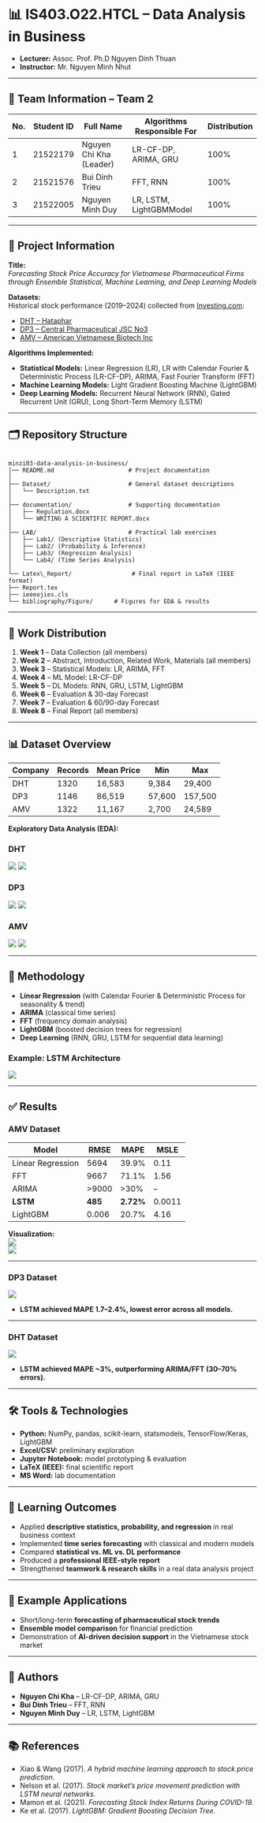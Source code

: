 # 📊 IS403.O22.HTCL – Data Analysis in Business

* **Lecturer:** Assoc. Prof. Ph.D Nguyen Dinh Thuan  
* **Instructor:** Mr. Nguyen Minh Nhut  

---

## 👥 Team Information – Team 2

| No. | Student ID | Full Name               | Algorithms Responsible For | Distribution |
| --- | ---------- | ----------------------- | -------------------------- | ------------ |
| 1   | 21522179   | Nguyen Chi Kha (Leader) | LR-CF-DP, ARIMA, GRU       | 100%         |
| 2   | 21521576   | Bui Dinh Trieu          | FFT, RNN                   | 100%         |
| 3   | 21522005   | Nguyen Minh Duy         | LR, LSTM, LightGBMModel    | 100%         |

---

## 📌 Project Information

**Title:**  
*Forecasting Stock Price Accuracy for Vietnamese Pharmaceutical Firms through Ensemble Statistical, Machine Learning, and Deep Learning Models*  

**Datasets:**  
Historical stock performance (2019–2024) collected from [Investing.com](https://www.investing.com):  
- [DHT – Hataphar](https://www.investing.com/equities/hataphar)  
- [DP3 – Central Pharmaceutical JSC No3](https://www.investing.com/equities/central-pharmaceutical-jsc-no3)  
- [AMV – American Vietnamese Biotech Inc](https://www.investing.com/equities/amvibiotech)  

**Algorithms Implemented:**  
- **Statistical Models:** Linear Regression (LR), LR with Calendar Fourier & Deterministic Process (LR-CF-DP), ARIMA, Fast Fourier Transform (FFT)  
- **Machine Learning Models:** Light Gradient Boosting Machine (LightGBM)  
- **Deep Learning Models:** Recurrent Neural Network (RNN), Gated Recurrent Unit (GRU), Long Short-Term Memory (LSTM)  

---

## 🗂 Repository Structure
```

minzi03-data-analysis-in-business/
│── README.md                     # Project documentation
│
├── Dataset/                      # General dataset descriptions
│   └── Description.txt
│
├── documentation/                # Supporting documentation
│   ├── Regulation.docx
│   └── WRITING A SCIENTIFIC REPORT.docx
│
├── LAB/                          # Practical lab exercises
│   ├── Lab1/ (Descriptive Statistics)
│   ├── Lab2/ (Probability & Inference)
│   ├── Lab3/ (Regression Analysis)
│   └── Lab4/ (Time Series Analysis)
│
└── Latex\_Report/                 # Final report in LaTeX (IEEE format)
├── Report.tex
├── ieeeojies.cls
└── bibliography/Figure/      # Figures for EDA & results

```

---

## 📅 Work Distribution

1. **Week 1** – Data Collection (all members)  
2. **Week 2** – Abstract, Introduction, Related Work, Materials (all members)  
3. **Week 3** – Statistical Models: LR, ARIMA, FFT  
4. **Week 4** – ML Model: LR-CF-DP  
5. **Week 5** – DL Models: RNN, GRU, LSTM, LightGBM  
6. **Week 6** – Evaluation & 30-day Forecast  
7. **Week 7** – Evaluation & 60/90-day Forecast  
8. **Week 8** – Final Report (all members)  

---

## 📊 Dataset Overview

| Company | Records | Mean Price | Min | Max |
|---------|---------|------------|-----|-----|
| DHT     | 1320    | 16,583     | 9,384 | 29,400 |
| DP3     | 1146    | 86,519     | 57,600 | 157,500 |
| AMV     | 1322    | 11,167     | 2,700 | 24,589 |

**Exploratory Data Analysis (EDA):**  
### DHT  
![](Latex_Report/bibliography/Figure/DHTboxplot.png) ![](Latex_Report/bibliography/Figure/DHThist.png)  

### DP3  
![](Latex_Report/bibliography/Figure/DP3boxplot.png) ![](Latex_Report/bibliography/Figure/DP3hist.png)  

### AMV  
![](Latex_Report/bibliography/Figure/AMVboxplot.png) ![](Latex_Report/bibliography/Figure/AMVhist.png)  

---

## 🧠 Methodology

- **Linear Regression** (with Calendar Fourier & Deterministic Process for seasonality & trend)  
- **ARIMA** (classical time series)  
- **FFT** (frequency domain analysis)  
- **LightGBM** (boosted decision trees for regression)  
- **Deep Learning** (RNN, GRU, LSTM for sequential data learning)  

### Example: LSTM Architecture  
![](Latex_Report/bibliography/Figure/LSTM_model.png)  

---

## ✅ Results

### AMV Dataset
| Model | RMSE | MAPE | MSLE |
|-------|------|------|------|
| Linear Regression | 5694 | 39.9% | 0.11 |
| FFT               | 9667 | 71.1% | 1.56 |
| ARIMA             | >9000 | >30% | – |
| **LSTM**          | **485** | **2.72%** | 0.0011 |
| LightGBM          | 0.006 | 20.7% | 4.16 |

**Visualization:**  
![](Latex_Report/bibliography/Figure/AMV_LSTM(7_3).png)  
![](Latex_Report/bibliography/Figure/AMV_LightGBM(9_1).png)  

---

### DP3 Dataset  
![](Latex_Report/bibliography/Figure/DP3_LSTM(9_1).png)  
- **LSTM achieved MAPE 1.7–2.4%, lowest error across all models.**  

---

### DHT Dataset  
![](Latex_Report/bibliography/Figure/DHT_LSTM(8_2).png)  
- **LSTM achieved MAPE ~3%, outperforming ARIMA/FFT (30–70% errors).**  

---

## 🛠️ Tools & Technologies

- **Python:** NumPy, pandas, scikit-learn, statsmodels, TensorFlow/Keras, LightGBM  
- **Excel/CSV:** preliminary exploration  
- **Jupyter Notebook:** model prototyping & evaluation  
- **LaTeX (IEEE):** final scientific report  
- **MS Word:** lab documentation  

---

## 🚀 Learning Outcomes

- Applied **descriptive statistics, probability, and regression** in real business context  
- Implemented **time series forecasting** with classical and modern models  
- Compared **statistical vs. ML vs. DL performance**  
- Produced a **professional IEEE-style report**  
- Strengthened **teamwork & research skills** in a real data analysis project  

---

## 📑 Example Applications

- Short/long-term **forecasting of pharmaceutical stock trends**  
- **Ensemble model comparison** for financial prediction  
- Demonstration of **AI-driven decision support** in the Vietnamese stock market  

---

## 👥 Authors
- **Nguyen Chi Kha** – LR-CF-DP, ARIMA, GRU  
- **Bui Dinh Trieu** – FFT, RNN  
- **Nguyen Minh Duy** – LR, LSTM, LightGBM  

---

## 📚 References

- Xiao & Wang (2017). *A hybrid machine learning approach to stock price prediction.*  
- Nelson et al. (2017). *Stock market’s price movement prediction with LSTM neural networks.*  
- Mamon et al. (2021). *Forecasting Stock Index Returns During COVID-19.*  
- Ke et al. (2017). *LightGBM: Gradient Boosting Decision Tree.*  
